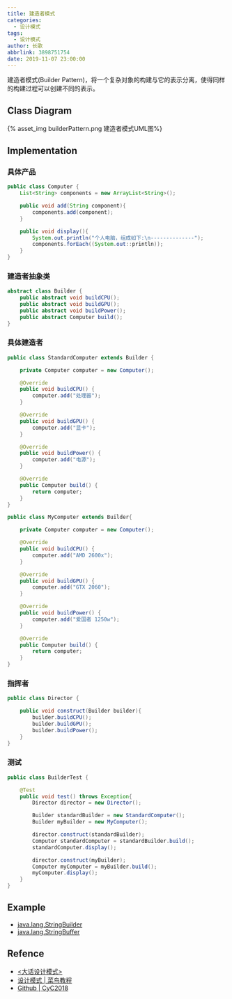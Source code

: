 ```yaml
---
title: 建造者模式
categories:
  - 设计模式
tags:
  - 设计模式
author: 长歌
abbrlink: 3898751754
date: 2019-11-07 23:00:00
---
```


建造者模式(Builder Pattern)，将一个复杂对象的构建与它的表示分离，使得同样的构建过程可以创建不同的表示。
<!-- More -->

## Class Diagram
{% asset_img builderPattern.png 建造者模式UML图%}
## Implementation
### 具体产品
```java
public class Computer {
    List<String> components = new ArrayList<String>();

    public void add(String component){
        components.add(component);
    }

    public void display(){
        System.out.println("个人电脑，组成如下:\n--------------");
        components.forEach((System.out::println));
    }
}
```
### 建造者抽象类
```java
abstract class Builder {
    public abstract void buildCPU();
    public abstract void buildGPU();
    public abstract void buildPower();
    public abstract Computer build();
}
```

### 具体建造者
```java
public class StandardComputer extends Builder {

    private Computer computer = new Computer();

    @Override
    public void buildCPU() {
        computer.add("处理器");
    }

    @Override
    public void buildGPU() {
        computer.add("显卡");
    }

    @Override
    public void buildPower() {
        computer.add("电源");
    }

    @Override
    public Computer build() {
        return computer;
    }
}

public class MyComputer extends Builder{

    private Computer computer = new Computer();

    @Override
    public void buildCPU() {
        computer.add("AMD 2600x");
    }

    @Override
    public void buildGPU() {
        computer.add("GTX 2060");
    }

    @Override
    public void buildPower() {
        computer.add("爱国者 1250w");
    }

    @Override
    public Computer build() {
        return computer;
    }
}
```

### 指挥者
```java
public class Director {

    public void construct(Builder builder){
        builder.buildCPU();
        builder.buildGPU();
        builder.buildPower();
    }
}
```

### 测试
```java
public class BuilderTest {

    @Test
    public void test() throws Exception{
        Director director = new Director();

        Builder standardBuilder = new StandardComputer();
        Builder myBuilder = new MyComputer();

        director.construct(standardBuilder);
        Computer standardComputer = standardBuilder.build();
        standardComputer.display();

        director.construct(myBuilder);
        Computer myComputer = myBuilder.build();
        myComputer.display();
    }
}
```


## Example
- [java.lang.StringBuilder](http://docs.oracle.com/javase/8/docs/api/java/lang/StringBuilder.html)
- [java.lang.StringBuffer](http://docs.oracle.com/javase/8/docs/api/java/lang/StringBuffer.html#append-boolean-)

## Refence
- [<大话设计模式>](https://book.douban.com/subject/2334288/)
- [设计模式 | 菜鸟教程](https://www.runoob.com/design-pattern/design-pattern-tutorial.html)
- [Github | CyC2018](https://github.com/CyC2018/CS-Notes/blob/master/notes/%E8%AE%BE%E8%AE%A1%E6%A8%A1%E5%BC%8F%20-%20%E7%9B%AE%E5%BD%95.md)
